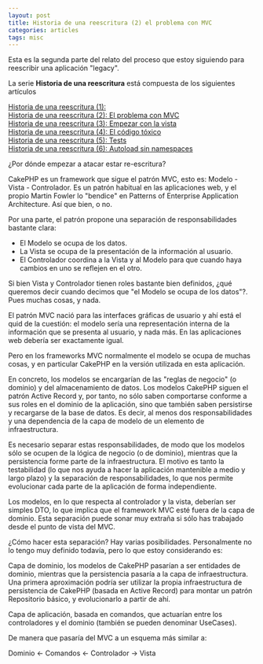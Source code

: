 ```yaml
---
layout: post
title: Historia de una reescritura (2) el problema con MVC
categories: articles
tags: misc
---
```


Esta es la segunda parte del relato del proceso que estoy siguiendo para reescribir una aplicación "legacy".

La serie **Historia de una reescritura** está compuesta de los siguientes artículos

[Historia de una reescritura (1):](historia-de-una-reescritura-1)  
[Historia de una reescritura (2): El problema con MVC](historia-de-una-reescritura-2-el-problema-con-mvc)  
[Historia de una reescritura (3): Empezar con la vista](historia-de-una-reescritura-3-empezar-con-la-vista)  
[Historia de una reescritura (4): El código tóxico](historia-de-una-reescritura-4-codigo-toxico)  
[Historia de una reescritura (5): Tests](historia-de-una-reescritura-5-tests)  
[Historia de una reescritura (6): Autoload sin namespaces](historia-de-una-reescritura-6-autoload-sin-namespaces)

¿Por dónde empezar a atacar estar re-escritura?

CakePHP es un framework que sigue el patrón MVC, esto es: Modelo - Vista - Controlador. Es un patrón habitual en las aplicaciones web, y el propio Martin Fowler lo "bendice" en Patterns of Enterprise Application Architecture. Así que bien, o no.

Por una parte, el patrón propone una separación de responsabilidades bastante clara:

* El Modelo se ocupa de los datos.
* La Vista se ocupa de la presentación de la información al usuario.
* El Controlador coordina a la Vista y al Modelo para que cuando haya cambios en uno se reflejen en el otro.

Si bien Vista y Controlador tienen roles bastante bien definidos, ¿qué queremos decir cuando decimos que "el Modelo se ocupa de los datos"?. Pues muchas cosas, y nada.

El patrón MVC nació para las interfaces gráficas de usuario y ahí está el quid de la cuestión: el modelo sería una representación interna de la información que se presenta al usuario, y nada más. En las aplicaciones web debería ser exactamente igual.

Pero en los frameworks MVC normalmente el modelo se ocupa de muchas cosas, y en particular CakePHP en la versión utilizada en esta aplicación.

En concreto, los modelos se encargarían de las "reglas de negocio" (o dominio) y del almacenamiento de datos. Los modelos CakePHP siguen el patrón Active Record y, por tanto, no sólo saben comportarse conforme a sus roles en el dominio de la aplicación, sino que también saben persistirse y recargarse de la base de datos. Es decir, al menos dos responsabilidades y una dependencia de la capa de modelo de un elemento de infraestructura.

Es necesario separar estas responsabilidades, de modo que los modelos sólo se ocupen de la lógica de negocio (o de dominio), mientras que la persistencia forme parte de la infraestructura. El motivo es tanto la testabilidad (lo que nos ayuda a hacer la aplicación mantenible a medio y largo plazo) y la separación de responsabilidades, lo que nos permite evolucionar cada parte de la aplicación de forma independiente.

Los modelos, en lo que respecta al controlador y la vista, deberían ser simples DTO, lo que implica que el framework MVC esté fuera de la capa de dominio. Esta separación puede sonar muy extraña si sólo has trabajado desde el punto de vista del MVC.

¿Cómo hacer esta separación? Hay varias posibilidades. Personalmente no lo tengo muy definido todavía, pero lo que estoy considerando es:

Capa de dominio, los modelos de CakePHP pasarían a ser entidades de dominio, mientras que la persistencia pasaría a la capa de infraestructura. Una primera aproximación podría ser utilizar la propia infraestructura de persistencia de CakePHP (basada en Active Record) para montar un patrón Repositorio básico, y evolucionarlo a partir de ahí.

Capa de aplicación, basada en comandos, que actuarían entre los controladores y el dominio (también se pueden denominar UseCases).

De manera que pasaría del MVC a un esquema más similar a:

Dominio <- Comandos <- Controlador -> Vista
